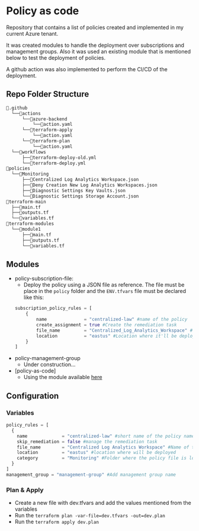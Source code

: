 # Policy as code

Repository that contains a list of policies created and implemented in my current Azure tenant.

It was created modules to handle the deployment over subscriptions and management groups. Also it was used an existing module that is mentioned below to test the deployment of policies.

A github action was also implemented to perform the CI/CD of the deployment.

## Repo Folder Structure

```bash
📂.github
  └──📂actions
      └──📂azure-backend
          └──📜action.yaml
      └──📂terraform-apply
          └──📜action.yaml
      └──📂terraform-plan
          └──📜action.yaml
  └──📂workflows
      ├──📜terraform-deploy-old.yml
      └──📜terraform-deploy.yml
📂policies
  └──📂Monitoring
      ├──📜Centralized Log Analytics Workspace.json
      ├──📜Deny Creation New Log Analytics Workspaces.json
      ├──📜Diagnostic Settings Key Vaults.json
      └──📜Diagnostic Settings Storage Account.json
📂terraform-main
  ├──📜main.tf
  ├──📜outputs.tf
  └──📜variables.tf
📂terraform-modules
  └──📂module1
      ├──📜main.tf
      ├──📜outputs.tf
      └──📜variables.tf
```

## Modules

- policy-subscription-file:
  - Deploy the policy using a JSON file as reference. The file must be place in the `policy` folder and the `ENV.tfvars` file must be declared like this:
  ```terraform
  subscription_policy_rules = [
      {
          name              = "centralized-law" #name of the policy
          create_assignment = true #Create the remediation task
          file_name         = "Centralized_Log_Analytics_Workspace" #name of the file without .json
          location          = "eastus" #Location where it'll be deployed
      }
  ]
  ```
- policy-management-group
  - Under construction...
- [policy-as-code]
  - Using the module available [here](https://registry.terraform.io/modules/gettek/policy-as-code/azurerm/latest)

## Configuration

### Variables

```terraform
policy_rules = [
  {
    name             = "centralized-law" #short name of the policy name
    skip_remediation = false #manage the remediation task
    file_name        = "Centralized Log Analytics Workspace" #Name of the file
    location         = "eastus" #location where will be deployed
    category         = "Monitoring" #Folder where the policy file is located
  }
]
management_group = "management-group" #Add management group name
```

### Plan & Apply

- Create a new file with dev.tfvars and add the values mentioned from the variables
- Run the `terraform plan -var-file=dev.tfvars -out=dev.plan`
- Run the `terraform apply dev.plan`
